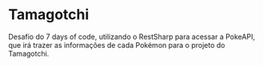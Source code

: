 # Tamagotchi
<p>Desafio do 7 days of code, utilizando o RestSharp para acessar a PokeAPI, que irá trazer as informações de cada Pokémon para o projeto do Tamagotchi.</p>
